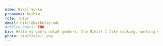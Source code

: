 ```yaml
---
name: Nikil Sunku
pronouns: he/him
role: Tutor
email: nikil@berkeley.edu
#office-hours: TBD
bio: Hello my goofy data8 goobers, I'm Nikil! I like cooking, working out, and all sports from football to fútbol.
photo: staff/nikil.png
---
```

